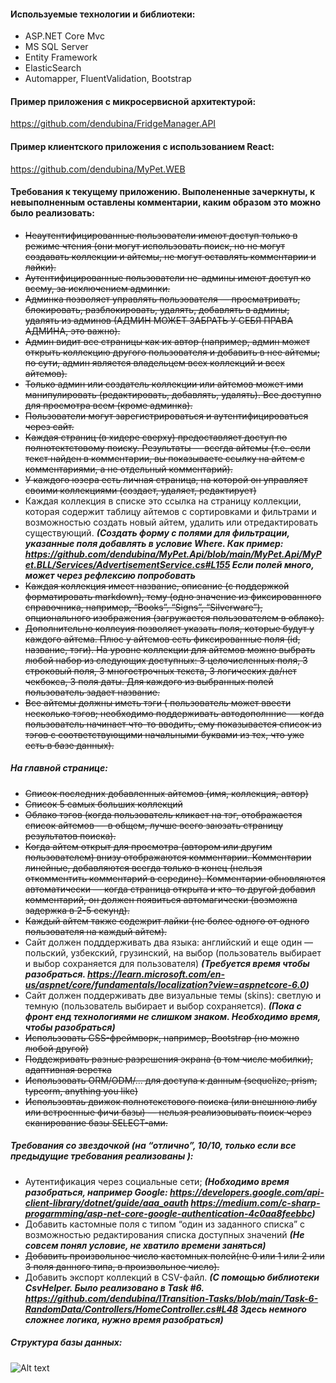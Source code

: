 #### Используемые технологии и библиотеки:
- ASP.NET Core Mvc
- MS SQL Server
- Entity Framework
- ElasticSearch
- Automapper, FluentValidation, Bootstrap

#### Пример приложения с микросервисной архитектурой:
https://github.com/dendubina/FridgeManager.API

#### Пример клиентского приложения с использованием React:
https://github.com/dendubina/MyPet.WEB

#### Требования к текущему приложению. Выполененные зачеркнуты, к невыполненным оставлены комментарии, каким образом это можно было реализовать:

- ~~Неаутентифицированные пользователи имеют доступ только в режиме чтения (они могут использовать поиск, но не могут создавать коллекции и айтемы, не могут оставлять комментарии и лайки).~~
- ~~Аутентифицированные пользователи не-админы имеют доступ ко всему, за исключением админки.~~
- ~~Админка позволяет управлять пользователя — просматривать, блокировать, разблокировать, удалять, добавлять в админы, удалять из админов (АДМИН МОЖЕТ ЗАБРАТЬ У СЕБЯ ПРАВА АДМИНА, это важно).~~
- ~~Админ видит все страницы как их автор (например, админ может открыть коллекцию другого пользователя и добавить в нее айтемы; по сути, админ является владельцем всех коллекций и всех айтемов).~~
- ~~Только админ или создатель коллекции или айтемов может ими манипулировать (редактировать, добавлять, удалять). Все доступно для просмотра всем (кроме админка).~~
- ~~Пользователи могут зарегистрироваться и аутентифицироваться через сайт.~~
- ~~Каждая страниц (в хидере сверху) предоставляет доступ по полнотектстовому поиску. Результаты — всегда айтемы (т.е. если текст найден в комментарии, вы показываете ссылку на айтем с комментариями, а не отдельный комментарий).~~
- ~~У каждого юзера есть личная страница, на которой он управляет своими коллекциями (создает, удаляет, редактирует)~~
- Каждая коллекция в списке это ссылка на страницу коллекции, которая содержит таблицу айтемов с сортировками и фильтрами и возможностью создать новый айтем, удалить или отредактировать существующий. ***(Создать форму с полями для фильтрации, указанные поля добавлять в условие Where. Как пример: https://github.com/dendubina/MyPet.Api/blob/main/MyPet.Api/MyPet.BLL/Services/AdvertisementService.cs#L155 Если полей много, может через рефлексию попробовать***
- ~~Каждая коллекция имеет название, описание (с поддержкой форматировать markdown), тему (одно значение из фиксированного справочника, например, “Books”, “Signs”, “Silverware”), опционального изображения (загружается пользователем в облако).~~
- ~~Дополнительно коллеуия позволяет указать поля, которые будут у каждого айтема. Плюс у айтемов есть фиксированные поля (id, название, тэги). На уровне коллекции для айтемов можно выбрать любой набор из следующих доступных: 3 целочисленных поля, 3 строковый поля, 3 многострочных текста, 3 логических да/нет чекбокса, 3 поля даты. Для каждого из выбранных полей пользователь задает название.~~
- ~~Все айтемы должны иметь тэги ( пользователь может ввести несколько тэгов; необходимо поддерживать автодополнние — когда пользователь начинает что-то вводить, ему показывается список из тэгов с соответствующими начальными буквами из тех, что уже есть в базе данных).~~
##### На главной странице:
- ~~Список последних добавленных айтемов (имя, коллекция, автор)~~
- ~~Список 5 самых больших коллекций~~
- ~~Облако тэгов (когда пользователь кликает на тэг, отображается список айтемов — в общем, лучше всего заюзать страницу результатов поиска).~~
- ~~Когда айтем открыт для просмотра (автором или другим пользователем) внизу отображаются комментарии. Комментарии линейные, добавляются всегда только в конец (нельзя откомментить комментарий в середине). Комментарии обновляются автоматически — когда страница открыта и кто-то другой добавил комментарий, он должен появиться автомагически (возможна задержка в 2-5 секунд).~~
- ~~Каждый айтем также содежрит лайки (не более одного от одного пользователя на каждый айтем).~~
- Сайт должен подддерживать два языка: английский и еще один — польский, узбекский, грузинский, на выбор (пользователь выбирает и выбор сохраняется для пользователя) ***(Требуется время чтобы разобраться. https://learn.microsoft.com/en-us/aspnet/core/fundamentals/localization?view=aspnetcore-6.0)***
- Сайт должен поддерживать две визуальные темы (skins): светлую и темную (пользователь выбирает и выбор сохраняется). ***(Пока с фронт енд технологиями не слишком знаком. Необходимо время, чтобы разобраться)***
- ~~Использовать CSS-фреймворк, например, Bootstrap (но можно любой другой)~~
- ~~Поддежривать разные разрешения экрана (в том числе мобилки), адаптивная верстка~~
- ~~Использовать ORM/ODM/... для доступа к данным (sequelize, prism, typeorm, anything you like)~~
- ~~Использовтаь движок полнотекстового поиска (или внешнюю либу или встроенные фичи базы) — нельзя реализовывать поиск через сканирование базы SELECT-ами.~~
##### Требования со звездочкой (на “отлично”, 10/10, только если все предыдущие требования реализованы ):

- Аутентификация через социальные сети; ***(Нобходимо время разобраться, например Google: https://developers.google.com/api-client-library/dotnet/guide/aaa_oauth https://medium.com/c-sharp-progarmming/asp-net-core-google-authentication-4c0aa8feebbc)***
- Добавить кастомные поля с типом “один из заданного списка” с возможностью редактирования списка доступных значений ***(Не совсем понял условие, не хватило времени заняться)***
- ~~Добавить произвольное число кастомных полей(не 0 или 1 или 2 или 3 поля данного типа, в произвольное число).~~
- Добавить экспорт коллекций в CSV-файл. ***(С помощью библиотеки CsvHelper. Было реализовано в Task #6. https://github.com/dendubina/ITransition-Tasks/blob/main/Task-6-RandomData/Controllers/HomeController.cs#L48 Здесь немного сложнее логика, нужно время разобраться)***

##### Cтруктура базы данных:
![Alt text](/dbimg.jpg?raw=true "Optional Title")
